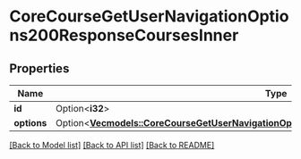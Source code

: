 # CoreCourseGetUserNavigationOptions200ResponseCoursesInner

## Properties

Name | Type | Description | Notes
------------ | ------------- | ------------- | -------------
**id** | Option<**i32**> | Course id | [optional]
**options** | Option<[**Vec<models::CoreCourseGetUserNavigationOptions200ResponseCoursesInnerOptionsInner>**](core_course_get_user_navigation_options_200_response_courses_inner_options_inner.md)> |  | [optional]

[[Back to Model list]](../README.md#documentation-for-models) [[Back to API list]](../README.md#documentation-for-api-endpoints) [[Back to README]](../README.md)



